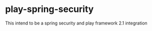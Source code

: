 play-spring-security
====================

This intend to be a spring security and play framework 2.1 integration